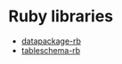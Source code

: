 # Ruby libraries
- [datapackage-rb](software-references/ruby-libraries/datapackage-rb.md)
- [tableschema-rb](software-references/ruby-libraries/tableschema-rb.md)